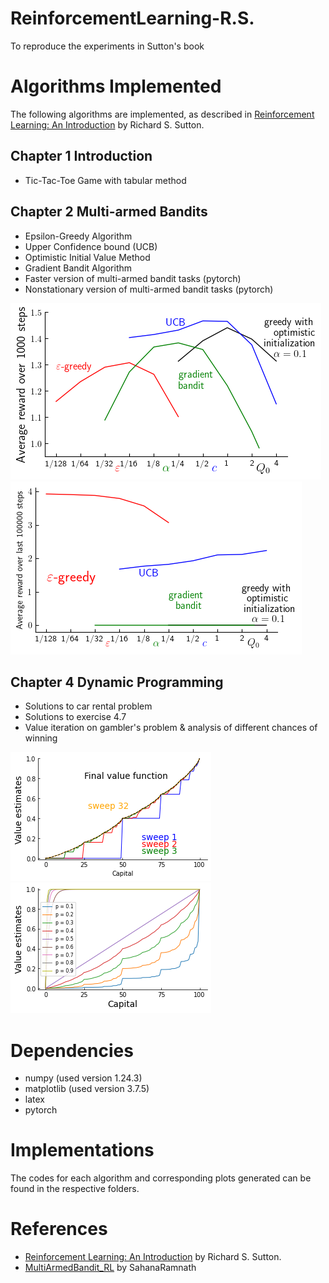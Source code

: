 # ReinforcementLearning-R.S.
To reproduce the experiments in Sutton's book

# Algorithms Implemented
The following algorithms are implemented, as described in [Reinforcement Learning: An Introduction](http://incompleteideas.net/book/RLbook2020trimmed.pdf) by Richard S. Sutton.

## Chapter 1 Introduction  
- Tic-Tac-Toe Game with tabular method

## Chapter 2 Multi-armed Bandits 
- Epsilon-Greedy Algorithm
- Upper Confidence bound (UCB)
- Optimistic Initial Value Method
- Gradient Bandit Algorithm
- Faster version of multi-armed bandit tasks (pytorch)
- Nonstationary version of multi-armed bandit tasks (pytorch)

![Stationary](https://github.com/erxiong0/ReinforcementLearning-R.S./blob/main/Chapter2-Multi-armed-Bandits/ordinary_version/parameter-study-of-various-bandit-methods.png)
![Nonstationary](https://github.com/erxiong0/ReinforcementLearning-R.S./blob/main/Chapter2-Multi-armed-Bandits/nonStationary_bandit_testbed/figure.png)

## Chapter 4 Dynamic Programming  
- Solutions to car rental problem
- Solutions to exercise 4.7
- Value iteration on gambler's problem & analysis of different chances of winning

![](https://github.com/erxiong0/ReinforcementLearning-R.S./blob/main/Chapter4-DynamicProgramming/GamblersProblem/gamblerGame_value.png)
![](https://github.com/erxiong0/ReinforcementLearning-R.S./blob/main/Chapter4-DynamicProgramming/GamblersProblem/gamblerGame_prob.png)

# Dependencies  
- numpy (used version 1.24.3)
- matplotlib (used version 3.7.5)
- latex
- pytorch

# Implementations  
The codes for each algorithm and corresponding plots generated can be found in the respective folders.  


# References  
- [Reinforcement Learning: An Introduction](http://incompleteideas.net/book/RLbook2020trimmed.pdf) by Richard S. Sutton.
- [MultiArmedBandit_RL](https://github.com/SahanaRamnath/MultiArmedBandit_RL/tree/master) by SahanaRamnath
